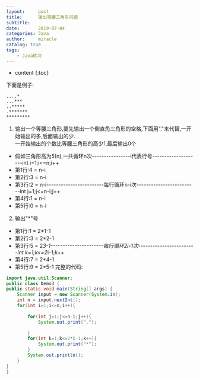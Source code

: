 ```yaml
---
layout:     post
title:      输出等腰三角形问题
subtitle:   
date:       2019-07-04
categories: Java
author:     miracle
catalog: true
tags:
    - Java练习
---
```


* content
{:toc}

下面是例子:   
```
....*  
...***  
..*****  
.*******  
********* 
``` 
1. 输出一个等腰三角形,要先输出一个倒直角三角形的空格,下面用"."来代替,一开始输出的多,后面输出的少.  
一开始输出的个数比等腰三角形的高少1,最后输出0个  
* 假如三角形高为5(n),一共循环n次----------------i代表行号--------------------int i=1;i<=n;i++
* 第1行:4 = n-i
* 第2行:3 = n-i 
* 第3行:2 = n-i------------------------每行循环n-i次-------------------------int j=1;j<=n-i;j++                                     
* 第4行:1 = n-i  
* 第5行:0 = n-i                                                                                   
2. 输出"*"号
* 第1行:1 = 2*1-1 
* 第2行:3 = 2*2-1
* 第3行:5 = 2*3-1----------------------每行循环2i-1次------------------------int k=1;k<=2*i-1;k++
* 第4行:7 = 2*4-1
* 第5行:9 = 2*5-1
完整的代码:  
```java
import java.util.Scanner;
public class Demo3 {
public static void main(String[] args) {
	Scanner input = new Scanner(System.in);
	int n = input.nextInt();
	for(int i=1;i<=n;i++){
		
		for(int j=1;j<=n-i;j++){
			System.out.print(".");
			
		}
		for(int k=1;k<=2*i-1;k++){
			System.out.print("*");
		}
		System.out.println();
	}
}
}
```